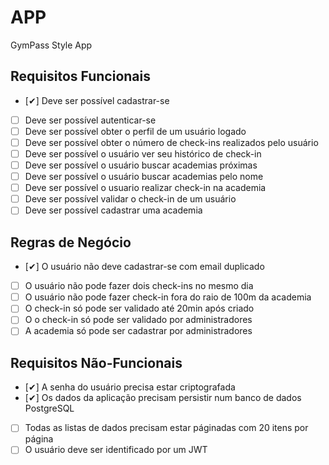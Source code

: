 # APP

GymPass Style App

## Requisitos Funcionais

- [✔] Deve ser possível cadastrar-se
- [ ] Deve ser possível autenticar-se
- [ ] Deve ser possível obter o perfil de um usuário logado
- [ ] Deve ser possível obter o número de check-ins realizados pelo usuário
- [ ] Deve ser possível o usuário ver seu histórico de check-in
- [ ] Deve ser possível o usuário buscar academias próximas
- [ ] Deve ser possível o usuário buscar academias pelo nome
- [ ] Deve ser possível o usuario realizar check-in na academia
- [ ] Deve ser possível validar o check-in de um usuário
- [ ] Deve ser possível cadastrar uma academia

## Regras de Negócio

- [✔] O usuário não deve cadastrar-se com email duplicado
- [ ] O usuário não pode fazer dois check-ins no mesmo dia
- [ ] O usuário não pode fazer check-in fora do raio de 100m da academia
- [ ] O check-in só pode ser validado até 20min após criado
- [ ] O o check-in só pode ser validado por administradores
- [ ] A academia só pode ser cadastrar por administradores

## Requisitos Não-Funcionais

- [✔] A senha do usuário precisa estar criptografada
- [✔] Os dados da aplicação precisam persistir num banco de dados PostgreSQL
- [ ] Todas as listas de dados precisam estar páginadas com 20 itens por página
- [ ] O usuário deve ser identificado por um JWT
